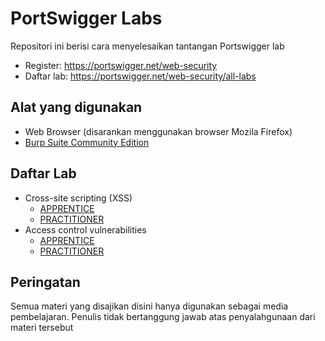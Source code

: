 # PortSwigger Labs
Repositori ini berisi cara menyelesaikan tantangan Portswigger lab

- Register: https://portswigger.net/web-security
- Daftar lab: https://portswigger.net/web-security/all-labs

## Alat yang digunakan
- Web Browser (disarankan menggunakan browser Mozila Firefox)
- [Burp Suite Community Edition](https://portswigger.net/burp/communitydownload)

## Daftar Lab
- Cross-site scripting (XSS)
	- [APPRENTICE](XSS/APPRENTICE)
	- [PRACTITIONER](XSS/PRACTITIONER)
- Access control vulnerabilities
	- [APPRENTICE](Access%20Control%20Vulnerabilities/APPRENTICE)
	- [PRACTITIONER](Access%20Control%20Vulnerabilities/PRACTITIONER)

## Peringatan
Semua materi yang disajikan disini hanya digunakan sebagai media pembelajaran. Penulis tidak bertanggung jawab atas penyalahgunaan dari materi tersebut